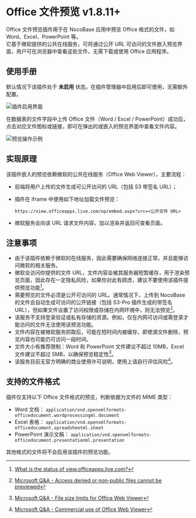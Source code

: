 # Office 文件预览 <Badge>v1.8.11+</Badge>

<PluginInfo name="file-previewer-office"></PluginInfo>

Office 文件预览插件用于在 NocoBase 应用中预览 Office 格式的文件，如 Word、Excel、PowerPoint 等。  
它基于微软提供的公共在线服务，可将通过公开 URL 可访问的文件嵌入预览界面，用户可在浏览器中查看这些文件，无需下载或使用 Office 应用程序。

## 使用手册

默认情况下该插件处于 **未启用** 状态。在插件管理器中启用后即可使用，无需额外配置。

![插件启用界面](https://static-docs.nocobase.com/20250731140048.png)

在数据表的文件字段中上传 Office 文件（Word / Excel / PowerPoint）成功后，点击对应文件图标或链接，即可在弹出的或嵌入的预览界面中查看文件内容。

![预览操作示例](https://static-docs.nocobase.com/20250731143231.png)

## 实现原理

该插件嵌入的预览依赖微软的公共在线服务（Office Web Viewer），主要流程：

- 前端将用户上传的文件生成可公开访问的 URL（包括 S3 带签名 URL）；
- 插件在 iframe 中使用如下地址加载文件预览：

  ```
  https://view.officeapps.live.com/op/embed.aspx?src=<公开文件 URL>
  ```

- 微软服务会向该 URL 请求文件内容，加以渲染并返回可查看页面。

## 注意事项

- 由于该插件依赖于微软的在线服务，因此需要确保网络连接正常，并且能够访问微软的相关服务。
- 微软会访问你提供的文件 URL，文件内容会被其服务器短暂缓存，用于渲染预览页面，因此存在一定隐私风险，如果你对此有顾虑，建议不要使用该插件提供预览功能[^1]。
- 需要预览的文件必须是公开可访问的 URL。通常情况下，上传到 NocoBase 的文件会自动生成可访问的公开链接（包括 S3-Pro 插件生成的带签名 URL），但如果文件设置了访问权限或存储在内网环境中，则无法预览[^2]。
- 该服务不支持登录验证或私有存储的资源。例如，仅在内网可访问或需登录才能访问的文件无法使用该预览功能。
- 文件内容在被微软服务抓取后，可能在短时间内被缓存，即使源文件删除，预览内容也可能仍可访问一段时间。
- 文件大小有推荐限制：Word 和 PowerPoint 文件建议不超过 10MB，Excel 文件建议不超过 5MB，以确保预览稳定性[^3]。
- 该服务目前无官方明确的商业使用许可说明，使用上请自行评估风险[^4]。

## 支持的文件格式

插件仅支持以下 Office 文件格式的预览，判断依据为文件的 MIME 类型：

- Word 文档：
  `application/vnd.openxmlformats-officedocument.wordprocessingml.document`
- Excel 表格：
  `application/vnd.openxmlformats-officedocument.spreadsheetml.sheet`
- PowerPoint 演示文稿：
  `application/vnd.openxmlformats-officedocument.presentationml.presentation`

其他格式的文件将不会启用该插件的预览功能。

[^1]: [What is the status of view.officeapps.live.com?](https://learn.microsoft.com/en-us/answers/questions/5191451/what-is-the-status-of-view-officeapps-live-com)
[^2]: [Microsoft Q&A - Access denied or non-public files cannot be previewed](https://learn.microsoft.com/en-us/answers/questions/1411722/https-view-officeapps-live-com-op-embed-aspx)
[^3]: [Microsoft Q&A - File size limits for Office Web Viewer](https://learn.microsoft.com/en-us/answers/questions/1411722/https-view-officeapps-live-com-op-embed-aspx#file-size-limits)
[^4]: [Microsoft Q&A - Commercial use of Office Web Viewer](https://learn.microsoft.com/en-us/answers/questions/5191451/what-is-the-status-of-view-officeapps-live-com#commercial-use)
